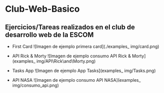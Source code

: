 # Club-Web-Basico
## Ejercicios/Tareas realizados en el club de desarrollo web de la ESCOM

- First Card
![Imagen de ejemplo primera card](./examples_ img/card.png)

- API Rick & Morty
![Imagen de ejemplo consumo API Rick & Morty](examples_ img/API\Rick\and\Morty.png)

- Tasks App
![Imagen de ejemplo App Tasks](examples_ img/Tasks.png)

- API NASA
![Imagen de ejemplo consumo API NASA](examples_ img/consumo_api.png)

